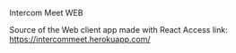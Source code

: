 Intercom Meet WEB

Source of the Web client app made with React
Access link: https://intercommeet.herokuapp.com/

